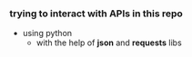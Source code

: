 ### trying to interact with APIs in this repo

- using python
    - with the help of **json** and **requests** libs



